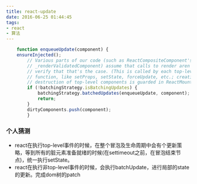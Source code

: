 ```yaml
---
title: react-update
date: 2016-06-25 01:44:45
tags:
- react 
- 算法
---
```

```javascript
    function enqueueUpdate(component) {
    ensureInjected();
        // Various parts of our code (such as ReactCompositeComponent's
        // _renderValidatedComponent) assume that calls to render aren't nested;
        // verify that that's the case. (This is called by each top-level update
        // function, like setProps, setState, forceUpdate, etc.; creation and
        // destruction of top-level components is guarded in ReactMount.)
        if (!batchingStrategy.isBatchingUpdates) {
            batchingStrategy.batchedUpdates(enqueueUpdate, component);
            return;
        }
        dirtyComponents.push(component);
        }
```
### 个人猜测
- react在执行top-level事件的时候，在整个冒泡及生命周期中会有个更新策略，等到所有的脏元素准备就绪的时候(在settimeout之前，在冒泡结束节点)，统一执行setState。 
- react在执行非top-level事件的时候，会执行batchUpdate，进行局部的state的更新。完成dom树的patch

